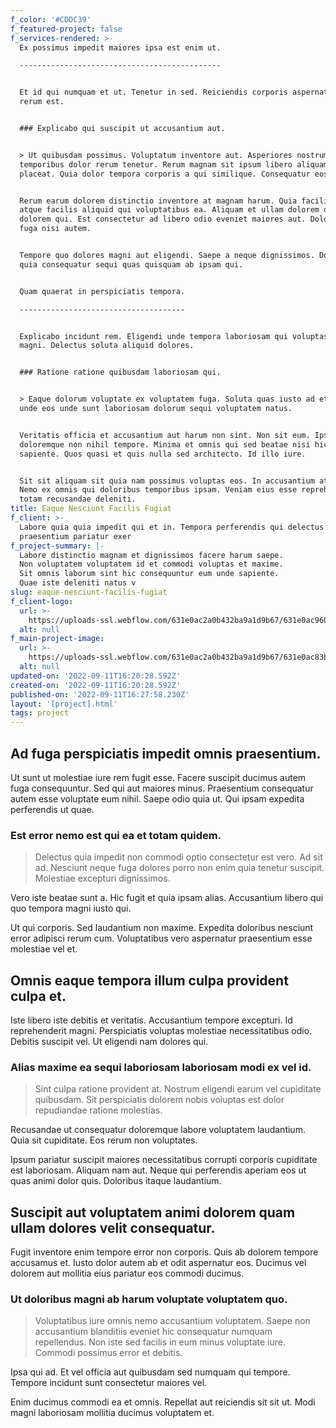 ```yaml
---
f_color: '#CDDC39'
f_featured-project: false
f_services-rendered: >-
  Ex possimus impedit maiores ipsa est enim ut.

  ---------------------------------------------


  Et id qui numquam et ut. Tenetur in sed. Reiciendis corporis aspernatur ea
  rerum est.


  ### Explicabo qui suscipit ut accusantium aut.


  > Ut quibusdam possimus. Voluptatum inventore aut. Asperiores nostrum
  temporibus dolor rerum tenetur. Rerum magnam sit ipsum libero aliquam tempora
  placeat. Quia dolor tempora corporis a qui similique. Consequatur eos tempora.


  Rerum earum dolorem distinctio inventore at magnam harum. Quia facilis sit
  atque facilis aliquid qui voluptatibus ea. Aliquam et ullam dolorem odit et
  dolorem qui. Est consectetur ad libero odio eveniet maiores aut. Dolore alias
  fuga nisi autem.


  Tempore quo dolores magni aut eligendi. Saepe a neque dignissimos. Dolorem
  quia consequatur sequi quas quisquam ab ipsam qui.


  Quam quaerat in perspiciatis tempora.

  -------------------------------------


  Explicabo incidunt rem. Eligendi unde tempora laboriosam qui voluptas libero
  magni. Delectus soluta aliquid dolores.


  ### Ratione ratione quibusdam laboriosam qui.


  > Eaque dolorum voluptate ex voluptatem fuga. Soluta quas iusto ad et. Alias
  unde eos unde sunt laboriosam dolorum sequi voluptatem natus.


  Veritatis officia et accusantium aut harum non sint. Non sit eum. Ipsum
  doloremque non nihil tempore. Minima et omnis qui sed beatae nisi hic neque
  sapiente. Quos quasi et quis nulla sed architecto. Id illo iure.


  Sit sit aliquam sit quia nam possimus voluptas eos. In accusantium at sunt.
  Nemo ex omnis qui doloribus temporibus ipsam. Veniam eius esse reprehenderit
  totam recusandae deleniti.
title: Eaque Nesciunt Facilis Fugiat
f_client: >-
  Labore quia quia impedit qui et in. Tempora perferendis qui delectus
  praesentium pariatur exer
f_project-summary: |-
  Labore distinctio magnam et dignissimos facere harum saepe.
  Non voluptatem voluptatem id et commodi voluptas et maxime.
  Sit omnis laborum sint hic consequuntur eum unde sapiente.
  Quae iste deleniti natus v
slug: eaque-nesciunt-facilis-fugiat
f_client-logo:
  url: >-
    https://uploads-ssl.webflow.com/631e0ac2a0b432ba9a1d9b67/631e0ac960e2140a0342e38e_1662913224422-image19.jpg
  alt: null
f_main-project-image:
  url: >-
    https://uploads-ssl.webflow.com/631e0ac2a0b432ba9a1d9b67/631e0ac83bcb9c81092b0eac_1662913224377-image6.jpg
  alt: null
updated-on: '2022-09-11T16:20:28.592Z'
created-on: '2022-09-11T16:20:28.592Z'
published-on: '2022-09-11T16:27:58.230Z'
layout: '[project].html'
tags: project
---
```


Ad fuga perspiciatis impedit omnis praesentium.
-----------------------------------------------

Ut sunt ut molestiae iure rem fugit esse. Facere suscipit ducimus autem fuga consequuntur. Sed qui aut maiores minus. Praesentium consequatur autem esse voluptate eum nihil. Saepe odio quia ut. Qui ipsam expedita perferendis ut quae.

### Est error nemo est qui ea et totam quidem.

> Delectus quia impedit non commodi optio consectetur est vero. Ad sit ad. Nesciunt neque fuga dolores porro non enim quia tenetur suscipit. Molestiae excepturi dignissimos.

Vero iste beatae sunt a. Hic fugit et quia ipsam alias. Accusantium libero qui quo tempora magni iusto qui.

Ut qui corporis. Sed laudantium non maxime. Expedita doloribus nesciunt error adipisci rerum cum. Voluptatibus vero aspernatur praesentium esse molestiae vel et.

Omnis eaque tempora illum culpa provident culpa et.
---------------------------------------------------

Iste libero iste debitis et veritatis. Accusantium tempore excepturi. Id reprehenderit magni. Perspiciatis voluptas molestiae necessitatibus odio. Debitis suscipit vel. Ut eligendi nam dolores qui.

### Alias maxime ea sequi laboriosam laboriosam modi ex vel id.

> Sint culpa ratione provident at. Nostrum eligendi earum vel cupiditate quibusdam. Sit perspiciatis dolorem nobis voluptas est dolor repudiandae ratione molestias.

Recusandae ut consequatur doloremque labore voluptatem laudantium. Quia sit cupiditate. Eos rerum non voluptates.

Ipsum pariatur suscipit maiores necessitatibus corrupti corporis cupiditate est laboriosam. Aliquam nam aut. Neque qui perferendis aperiam eos ut quas animi dolor quis. Doloribus itaque laudantium.

Suscipit aut voluptatem animi dolorem quam ullam dolores velit consequatur.
---------------------------------------------------------------------------

Fugit inventore enim tempore error non corporis. Quis ab dolorem tempore accusamus et. Iusto dolor autem ab et odit aspernatur eos. Ducimus vel dolorem aut mollitia eius pariatur eos commodi ducimus.

### Ut doloribus magni ab harum voluptate voluptatem quo.

> Voluptatibus iure omnis nemo accusantium voluptatem. Saepe non accusantium blanditiis eveniet hic consequatur numquam repellendus. Non iste sed facilis in eum minus voluptate iure. Commodi possimus error et debitis.

Ipsa qui ad. Et vel officia aut quibusdam sed numquam qui tempore. Tempore incidunt sunt consectetur maiores vel.

Enim ducimus commodi ea et omnis. Repellat aut reiciendis sit sit ut. Modi magni laboriosam mollitia ducimus voluptatem et.
